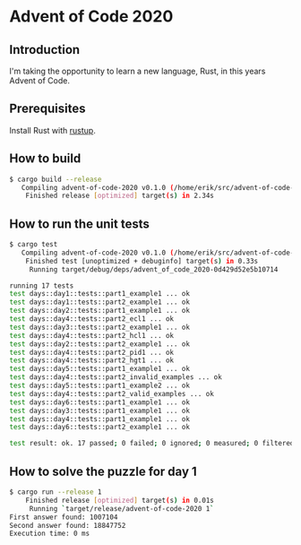 # Advent of Code 2020

## Introduction
I'm taking the opportunity to learn a new language, Rust, in this years Advent of Code.

## Prerequisites
Install Rust with [rustup](https://rustup.rs/).

## How to build
```bash
$ cargo build --release
   Compiling advent-of-code-2020 v0.1.0 (/home/erik/src/advent-of-code-2020)
    Finished release [optimized] target(s) in 2.34s
```

## How to run the unit tests
```bash
$ cargo test
   Compiling advent-of-code-2020 v0.1.0 (/home/erik/src/advent-of-code-2020)
    Finished test [unoptimized + debuginfo] target(s) in 0.33s
     Running target/debug/deps/advent_of_code_2020-0d429d52e5b10714

running 17 tests
test days::day1::tests::part1_example1 ... ok
test days::day1::tests::part2_example1 ... ok
test days::day2::tests::part1_example1 ... ok
test days::day4::tests::part2_ecl1 ... ok
test days::day3::tests::part2_example1 ... ok
test days::day4::tests::part2_hcl1 ... ok
test days::day2::tests::part2_example1 ... ok
test days::day4::tests::part2_pid1 ... ok
test days::day4::tests::part2_hgt1 ... ok
test days::day5::tests::part1_example1 ... ok
test days::day4::tests::part2_invalid_examples ... ok
test days::day5::tests::part1_example2 ... ok
test days::day4::tests::part2_valid_examples ... ok
test days::day6::tests::part1_example1 ... ok
test days::day3::tests::part1_example1 ... ok
test days::day4::tests::part1_example1 ... ok
test days::day6::tests::part2_example1 ... ok

test result: ok. 17 passed; 0 failed; 0 ignored; 0 measured; 0 filtered out
```

## How to solve the puzzle for day 1
```bash
$ cargo run --release 1
    Finished release [optimized] target(s) in 0.01s
     Running `target/release/advent-of-code-2020 1`
First answer found: 1007104
Second answer found: 18847752
Execution time: 0 ms
```
